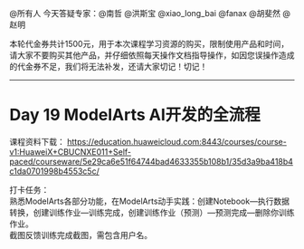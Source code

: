 @所有人
今天答疑专家：@南哲 @洪斯宝 @xiao_long_bai @fanax @胡斐然 @赵明  

本轮代金券共计1500元，用于本次课程学习资源的购买，限制使用产品和时间，请大家不要购买其他产品，并仔细依照每天操作文档指导操作，如因您误操作造成的代金券不足，我们将无法补发，还请大家切记！切记！

------------------
# Day 19 ModelArts AI开发的全流程  

课程资料下载： 
https://education.huaweicloud.com:8443/courses/course-v1:HuaweiX+CBUCNXE011+Self-paced/courseware/5e29ca6e51f64744bad4633355b108b1/35d3a9ba418b4c1da0701998b4553c5c/

打卡任务：   
熟悉ModelArts各部分功能，在ModelArts动手实践：创建Notebook—执行数据转换，创建训练作业—训练完成，创建训练作业（预测）—预测完成—删除你训练作业。  
截图反馈训练完成截图，需包含用户名。
